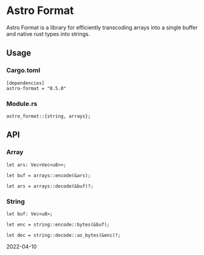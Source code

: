 # Astro Format

Astro Format is a library for efficiently transcoding arrays into a single buffer and native rust types into strings.

## Usage

### Cargo.toml

```
[dependencies]
astro-format = "0.5.0"
```

### Module.rs

```
astro_format::{string, arrays};
```

## API

### Array

```
let ars: Vec<Vec<u8>>;

let buf = arrays::encode(&ars);

let ars = arrays::decode(&buf)?;
```

### String

```
let buf: Vec<u8>;

let enc = string::encode::bytes(&buf);

let dec = string::decode::as_bytes(&enc)?;
```

2022-04-10
